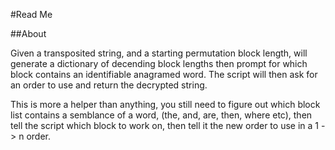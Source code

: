 #Read Me

##About

Given a transposited string, and a starting permutation block length, will generate a dictionary of decending block lengths then prompt for which block contains an identifiable anagramed word.
The script will then ask for an order to use and return the decrypted string.

This is more a helper than anything, you still need to figure out which block list contains a semblance of a word, (the, and, are, then, where etc), then tell the script which block to work on, then tell it the new order to use in a 1 -> n order.
